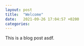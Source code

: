 ```yaml
---
layout: post
title:  "Welcome"
date:   2021-09-26 17:04:57 +0200
categories:
---
```

This is a blog post asdf.
